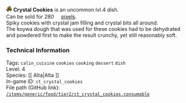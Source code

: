 ![ ](https://raw.githubusercontent.com/Ceterai/Enternia/main/items/generic/food/tier2/ct_crystal_cookies.png) **Crystal Cookies** is an uncommon lvl.4 dish.  
Can be sold for *280* <img src="https://starbounder.org/mediawiki/images/2/21/Pixel.png" width="12" height="16"/> [pixels](https://starbounder.org/Pixel).  
Spiky cookies with crystal jam filling and crystal bits all around.  
The koywa dough that was used for these cookies had to be dehydrated and powdered first to make the result crunchy, yet still reasonably soft.

### Technical Information

Tags: `calin_cuisine` `cookies` `cooking` `dessert` `dish`  
Level: 4  
Species: [[ Alta|Alta ]]  
In-game ID: `ct_crystal_cookies`  
File path (GitHub link): [`/items/generic/food/tier2/ct_crystal_cookies.consumable`](https://github.com/Ceterai/Enternia/blob/main/items/generic/food/tier2/ct_crystal_cookies.consumable)

